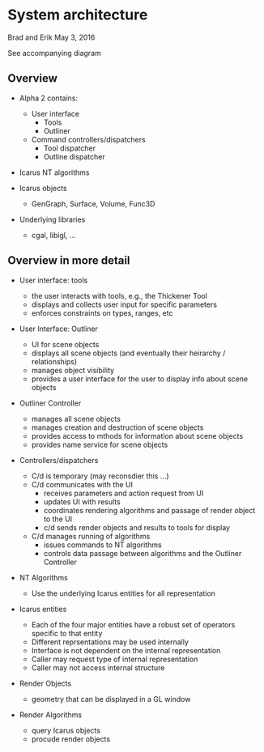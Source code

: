 # System architecture

Brad and Erik
May 3, 2016

See accompanying diagram 

## Overview
* Alpha 2 contains:
  + User interface
    - Tools
    - Outliner
  + Command controllers/dispatchers
    - Tool dispatcher
    - Outline dispatcher

* Icarus NT algorithms

* Icarus objects
  + GenGraph, Surface, Volume, Func3D

* Underlying libraries
  + cgal, libigl, ...

## Overview in more detail
* User interface: tools
  + the user interacts with tools, e.g., the Thickener Tool
  + displays and collects user input for specific parameters
  + enforces constraints on types, ranges, etc
  
* User Interface: Outliner
  + UI for scene objects
  + displays all scene objects (and eventually their heirarchy / relationships)
  + manages object visibility
  + provides a user interface for the user to display info about scene objects

* Outliner Controller
  + manages all scene objects
  + manages creation and destruction of scene objects
  + provides access to mthods for information about scene objects
  + provides name service for scene objects

* Controllers/dispatchers
  + C/d is temporary (may reconsdier this ...)
  + C/d communicates with the UI
    - receives parameters and action request from UI
    - updates UI with results
    - coordinates rendering algorithms and passage of render object to the UI
    - c/d sends render objects and results to tools for display
  + C/d manages running of algorithms
    - issues commands to NT algorithms
    - controls data passage between algorithms and the Outliner Controller

* NT Algorithms
  + Use the underlying Icarus entities for all representation

* Icarus entities
  + Each of the four major entities have a robust set of operators specific to that entity
  + Different reprsentations may be used internally
  + Interface is not dependent on the internal representation
  + Caller may request type of internal representation
  + Caller may not access internal structure

* Render Objects
  + geometry that can be displayed in a GL window

* Render Algorithms
  + query Icarus objects
  + procude render objects


